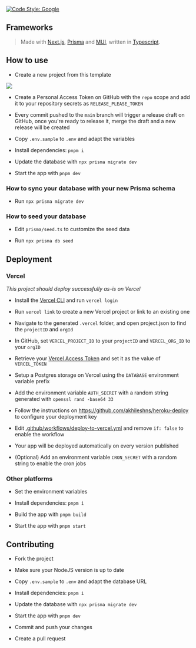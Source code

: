 [![Code Style: Google](https://img.shields.io/badge/code%20style-google-blueviolet.svg)](https://github.com/google/gts)

## Frameworks

> Made with [Next.js](https://nextjs.org/), [Prisma](https://www.prisma.io/) and [MUI](https://mui.com/), written in [Typescript](https://www.typescriptlang.org/).

## How to use

- Create a new project from this template

![](https://i.imgur.com/Hc0JsXs.png)

- Create a Personal Access Token on GitHub with the `repo` scope and add it to your repository secrets as `RELEASE_PLEASE_TOKEN`

- Every commit pushed to the `main` branch will trigger a release draft on GitHub, once you're ready to release it, merge the draft and a new release will be created

- Copy `.env.sample` to `.env` and adapt the variables

- Install dependencies: `pnpm i`

- Update the database with `npx prisma migrate dev`

- Start the app with `pnpm dev`

### How to sync your database with your new Prisma schema

- Run `npx prisma migrate dev`

### How to seed your database

- Edit `prisma/seed.ts` to customize the seed data

- Run `npx prisma db seed`

## Deployment

### Vercel

*This project should deploy successfully as-is on Vercel*

- Install the [Vercel CLI](https://vercel.com/cli) and run `vercel login`

- Run `vercel link` to create a new Vercel project or link to an existing one

- Navigate to the generated `.vercel` folder, and open project.json to find the `projectID` and `orgId`

- In GitHub, set `VERCEL_PROJECT_ID` to your `projectID` and `VERCEL_ORG_ID` to your `orgID`

- Retrieve your [Vercel Access Token](https://vercel.com/guides/how-do-i-use-a-vercel-api-access-token) and set it as the value of `VERCEL_TOKEN`

- Setup a Postgres storage on Vercel using the `DATABASE` environment variable prefix

- Add the environment variable `AUTH_SECRET` with a random string generated with `openssl rand -base64 33`

- Follow the instructions on https://github.com/akhileshns/heroku-deploy to configure your deployment key

- Edit [.github/workflows/deploy-to-vercel.yml](.github/workflows/deploy-to-vercel.yml) and remove `if: false` to enable the workflow

- Your app will be deployed automatically on every version published

- (Optional) Add an environment variable `CRON_SECRET` with a random string to enable the cron jobs

### Other platforms

- Set the environment variables

- Install dependencies: `pnpm i`

- Build the app with `pnpm build`

- Start the app with `pnpm start`

## Contributing

- Fork the project

- Make sure your NodeJS version is up to date

- Copy `.env.sample` to `.env` and adapt the database URL

- Install dependencies: `pnpm i`

- Update the database with `npx prisma migrate dev`

- Start the app with `pnpm dev`

- Commit and push your changes

- Create a pull request
